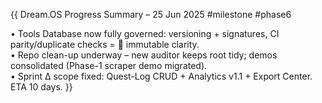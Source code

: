 {{
Dream.OS Progress Summary – 25 Jun 2025
#milestone #phase6

• Tools Database now fully governed: versioning + signatures, CI parity/duplicate checks = 💪 immutable clarity.  
• Repo clean-up underway – new auditor keeps root tidy; demos consolidated (Phase-1 scraper demo migrated).  
• Sprint Δ scope fixed: Quest-Log CRUD + Analytics v1.1 + Export Center.  ETA 10 days.
}} 